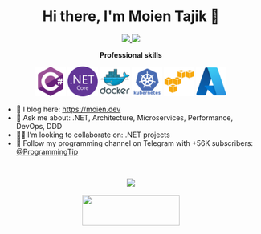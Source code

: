 <h1 align="center">Hi there, I'm Moien Tajik 👋</h1>

<p align="center">
 <a href="https://linkedin.com/in/MoienTajik" target="_blank">
  <img src="https://img.icons8.com/fluent/60/000000/linkedin.png" />
 </a>
  
 <a href="https://twitter.com/MoienTajik" target="_blank">
  <img src="https://img.icons8.com/fluent/60/000000/twitter.png" />
 </a>
</p>

<p align="center"> 
 <strong>
  Professional skills
  </strong>
</p>

<p align="center"> 
  <img src="https://raw.githubusercontent.com/devicons/devicon/master/icons/csharp/csharp-original.svg" alt="csharp" width="60" height="60" />
  <img src="https://raw.githubusercontent.com/devicons/devicon/master/icons/dotnetcore/dotnetcore-original.svg" alt="dotnet" width="60" height="60" />
  <img src="https://raw.githubusercontent.com/devicons/devicon/master/icons/docker/docker-original-wordmark.svg" alt="docker" width="60" height="60" />
  <img src="https://raw.githubusercontent.com/devicons/devicon/master/icons/kubernetes/kubernetes-plain-wordmark.svg" alt="kubernetes" width="60" height="60" />
  <img src="https://raw.githubusercontent.com/devicons/devicon/master/icons/amazonwebservices/amazonwebservices-original.svg" alt="aws" width="60" height="60" />
  <img src="https://raw.githubusercontent.com/devicons/devicon/master/icons/azure/azure-original.svg" alt="azure" width="60" height="60" />
</p>

- 📃 I blog here: https://moien.dev
- 💬 Ask me about: .NET, Architecture, Microservices, Performance, DevOps, DDD
- 🦸🏻 I’m looking to collaborate on: .NET projects
- 👾 Follow my programming channel on Telegram with +56K subscribers: [@ProgrammingTip](https://t.me/ProgrammingTip)

</br>

<p align="center">
 <a href="#" alt="Moien Tajik's github stats">
  <img src="https://github-readme-stats.vercel.app/api?username=MoienTajik&theme=tokyonight&show_icons=true" />
 </a>
</p>

<p align="center">
 <a href="https://www.buymeacoffee.com/MoienTajik" target="_blank">
  <img src="https://cdn.buymeacoffee.com/buttons/v2/default-orange.png" height="61" width="194" />
 </a>
</p>
